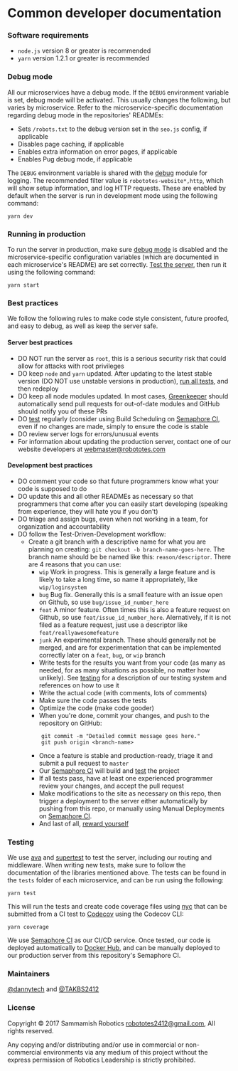# Common developer documentation

### Software requirements

* `node.js` version 8 or greater is recommended
* `yarn` version 1.2.1 or greater is recommended

### <a id="debugmode">Debug mode</a>

All our microservices have a debug mode. If the `DEBUG` environment variable is set, debug mode will be activated. This
usually changes the following, but varies by microservice. Refer to the microservice-specific documentation regarding debug
mode in the repositories' READMEs:

* Sets `/robots.txt` to the debug version set in the `seo.js` config, if applicable
* Disables page caching, if applicable
* Enables extra information on error pages, if applicable
* Enables Pug debug mode, if applicable

The `DEBUG` environment variable is shared with the [debug](https://www.npmjs.com/package/debug) module for logging. The
recommended filter value is `robototes-website*,http`, which will show setup information, and log HTTP requests. These are
enabled by default when the server is run in development mode using the following command:

```shell
yarn dev
```

### Running in production

To run the server in production, make sure [debug mode](#debugmode) is disabled and the
microservice-specific configuration variables (which are documented in each microservice's README) are set correctly.
[Test the server](#testing), then run it using the following command:

```shell
yarn start
```

### Best practices

We follow the following rules to make code style consistent, future proofed, and easy to debug, as well as keep the server
safe.

#### Server best practices

* DO NOT run the server as `root`, this is a serious security risk that could allow for attacks with root privileges
* DO keep `node` and `yarn` updated. After updating to the latest stable version (DO NOT use unstable versions in production),
  [run all tests](#testing), and then redeploy
* DO keep all node modules updated. In most cases, [Greenkeeper](https://greenkeeper.io) should automatically send pull
  requests for out-of-date modules and GitHub should notify you of these PRs
* DO [test](#testing) regularly (consider using Build Scheduling on [Semaphore CI](https://semaphoreci.com/robototes), even
  if no changes are made, simply to ensure the code is stable
* DO review server logs for errors/unusual events
* For information about updating the production server, contact one of our website developers at
[webmaster@robototes.com](mailto:webmaster@robototes.com)

#### Development best practices

* DO comment your code so that future programmers know what your code is supposed to do
* DO update this and all other READMEs as necessary so that programmers that come after you can easily start developing
  (speaking from experience, they will hate you if you don't)
* DO triage and assign bugs, even when not working in a team, for organization and accountability
* DO follow the Test-Driven-Development workflow:
  * Create a git branch with a descriptive name for what you are planning on creating:
    `git checkout -b branch-name-goes-here`. The branch name should be be named like this:
    `reason/descriptor`. There are 4 reasons that you can use:
      * `wip` Work in progress. This is generally a large feature and is likely to take a long time, so name it appropriately,
        like `wip/loginsystem`
      * `bug` Bug fix. Generally this is a small feature with an issue open on Github, so use `bug/issue_id_number_here`
      * `feat` A minor feature. Often times this is also a feature request on Github, so use `feat/issue_id_number_here`.
        Alernatively, if it is not filed as a feature request, just use a descriptor like `feat/reallyawesomefeature`
      * `junk` An experimental branch. These should generally not be merged, and are for experimentation that can be
        implemented correctly later on a `feat`, `bug`, or `wip` branch
    * Write tests for the results you want from your code (as many as needed, for as many situations as possible, no matter
      how unlikely). See [testing](#testing) for a description of our testing system and references on how to use it
    * Write the actual code (with comments, lots of comments)
    * Make sure the code passes the tests
    * Optimize the code (make code gooder)
    * When you're done, commit your changes, and push to the repository on GitHub:
    ```
        git commit -m "Detailed commit message goes here."
        git push origin <branch-name>
    ```
    * Once a feature is stable and production-ready, triage it and submit a pull request to `master`
    * Our [Semaphore CI](https://semaphoreci.com/robototes/) will build and [test](#testing) the project
    * If all tests pass, have at least one experienced programmer review your changes, and accept the pull request
    * Make modifications to the site as necessary on this repo, then trigger a deployment to the server either automatically
      by pushing from this repo, or manually using Manual Deployments on [Semaphore CI](https://semaphoreci.com/robototes/).
    * And last of all, [reward yourself](http://www.rinkworks.com/stupid/)

### <a id="testing">Testing</a>

We use [ava](https://www.npmjs.com/package/ava) and [supertest](https://www.npmjs.com/package/supertest) to test the server,
including our routing and middleware. When writing new tests, make sure to follow the documentation of the libraries
mentioned above. The tests can be found in the `tests` folder of each microservice, and can be run using the following:

```shell
yarn test
```

This will run the tests and create code coverage files using [nyc](https://www.npmjs.com/package/nyc) that can be submitted
from a CI test to [Codecov](https://codecov.io/gh/robototes/) using the Codecov CLI:

```shell
yarn coverage
```

We use [Semaphore CI](https://semaphoreci.com/robototes/robototes-website-api) as our CI/CD service. Once tested, our code is
deployed automatically to [Docker Hub](https://hub.docker.com/u/robototes/), and can be manually deployed to our production
server from this repository's Semaphore CI.

### Maintainers

[@dannytech](https://github.com/dannytech) and
[@TAKBS2412](https://github.com/TAKBS2412)

### License

Copyright &copy; 2017 Sammamish Robotics <robototes2412@gmail.com>, All rights reserved.

Any copying and/or distributing and/or use in commercial or non-commercial environments
via any medium of this project without the express permission of Robotics Leadership is strictly prohibited.
